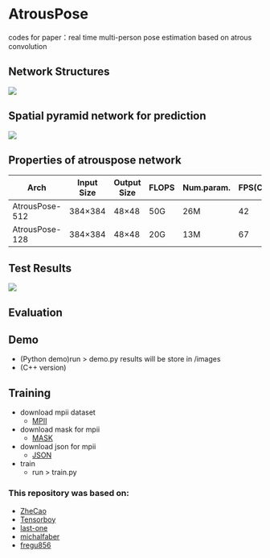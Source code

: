 # AtrousPose
codes for paper：real time multi-person pose estimation based on atrous convolution

## Network Structures
![](https://github.com/Sierkinhane/AtrousPose/blob/master/images/basicNet2.png)
## Spatial pyramid network for prediction
![](https://github.com/Sierkinhane/AtrousPose/blob/master/images/spatialpyramid.png)

## Properties of atrouspose network
| Arch               |Input Size|Output Size| FLOPS |Num.param.|  FPS(C++)  |
|--------------------|----------|-----------|-------|----------|------------|
| AtrousPose-512     |  384×384 |   48×48   |  50G  |    26M   |     42     |
| AtrousPose-128     |  384×384 |   48×48   |  20G  |    13M   |     67     |

## Test Results
![](https://github.com/Sierkinhane/AtrousPose/blob/master/images/demo2.png)

## Evaluation

## Demo
   * (Python demo)run > demo.py results will be store in /images
   * (C++ version) 
   
## Training
   * download mpii dataset
      * [MPII](http://human-pose.mpi-inf.mpg.de/)
   * download mask for mpii
      * [MASK](http://posefs1.perception.cs.cmu.edu/Users/ZheCao/masks_for_mpii_pose.tgz)
   * download json for mpii
      * [JSON](http://posefs1.perception.cs.cmu.edu/Users/ZheCao/MPI.json)
   * train
      * run > train.py

### This repository was based on:
   * [ZheCao](https://github.com/ZheC/Realtime_Multi-Person_Pose_Estimation)
   * [Tensorboy](https://github.com/tensorboy/pytorch_Realtime_Multi-Person_Pose_Estimation)
   * [last-one](https://github.com/last-one/Pytorch_Realtime_Multi-Person_Pose_Estimation/tree/master/training)
   * [michalfaber](https://github.com/michalfaber/keras_Realtime_Multi-Person_Pose_Estimation)
   * [fregu856](https://github.com/fregu856/deeplabv3)
